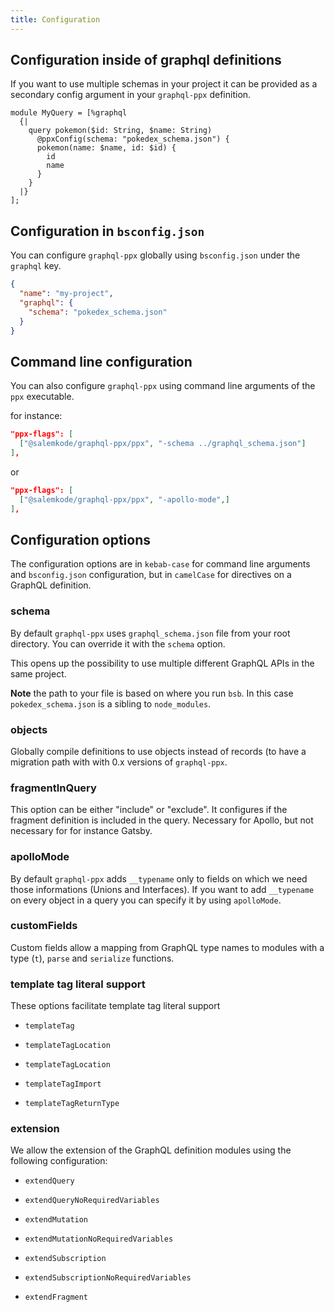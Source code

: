 ```yaml
---
title: Configuration
---
```


## Configuration inside of graphql definitions

If you want to use multiple schemas in your project it can be provided as a
secondary config argument in your `graphql-ppx` definition.

```reason {4}
module MyQuery = [%graphql
  {|
    query pokemon($id: String, $name: String)
      @ppxConfig(schema: "pokedex_schema.json") {
      pokemon(name: $name, id: $id) {
        id
        name
      }
    }
  |}
];
```

## Configuration in `bsconfig.json`

You can configure `graphql-ppx` globally using `bsconfig.json` under the
`graphql` key.

```json {4}
{
  "name": "my-project",
  "graphql": {
    "schema": "pokedex_schema.json"
  }
}
```

## Command line configuration

You can also configure `graphql-ppx` using command line arguments of the `ppx`
executable.

for instance:

```json
"ppx-flags": [
  ["@salemkode/graphql-ppx/ppx", "-schema ../graphql_schema.json"]
],
```

or

```json
"ppx-flags": [
  ["@salemkode/graphql-ppx/ppx", "-apollo-mode",]
],
```

## Configuration options

The configuration options are in `kebab-case` for command line arguments and
`bsconfig.json` configuration, but in `camelCase` for directives on a GraphQL
definition.

### schema

By default `graphql-ppx` uses `graphql_schema.json` file from your root
directory. You can override it with the `schema` option.

This opens up the possibility to use multiple different GraphQL APIs in the same
project.

**Note** the path to your file is based on where you run `bsb`. In this case
`pokedex_schema.json` is a sibling to `node_modules`.

### objects

Globally compile definitions to use objects instead of records (to have a
migration path with with 0.x versions of `graphql-ppx`.

### fragmentInQuery

This option can be either "include" or "exclude". It configures if the fragment
definition is included in the query. Necessary for Apollo, but not necessary for
for instance Gatsby.

### apolloMode

By default `graphql-ppx` adds `__typename` only to fields on which we need those
informations (Unions and Interfaces). If you want to add `__typename` on every
object in a query you can specify it by using `apolloMode`.

### customFields

Custom fields allow a mapping from GraphQL type names to modules with a type
(`t`), `parse` and `serialize` functions.

### template tag literal support

These options facilitate template tag literal support

- `templateTag`

- `templateTagLocation`

- `templateTagLocation`

- `templateTagImport`

- `templateTagReturnType`

### extension

We allow the extension of the GraphQL definition modules using the following
configuration:

- `extendQuery`

- `extendQueryNoRequiredVariables`

- `extendMutation`

- `extendMutationNoRequiredVariables`

- `extendSubscription`

- `extendSubscriptionNoRequiredVariables`

- `extendFragment`
